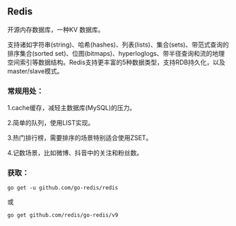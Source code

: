 ## Redis
开源内存数据库，一种KV 数据库。

支持诸如字符串(string)、哈希(hashes)、列表(lists)、集合(sets)、带范式查询的排序集合(sorted set)、位图(bitmaps)、hyperloglogs、带半径查询和流的地理空间索引等数据结构。Redis支持更丰富的5种数据类型，支持RDB持久化，以及master/slave模式。

### 常规用处：

1.cache缓存，减轻主数据库(MySQL)的压力。

2.简单的队列，使用LIST实现。

3.热门排行榜，需要排序的场景特别适合使用ZSET。

4.记数场景，比如微博、抖音中的关注和粉丝数。

### 获取：
`go get -u github.com/go-redis/redis`

或

`go get github.com/redis/go-redis/v9`
